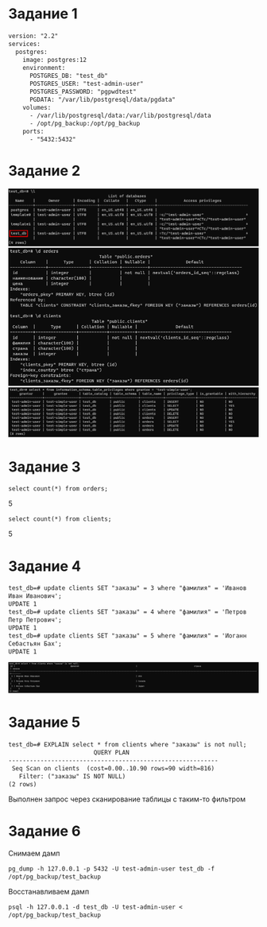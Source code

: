 # Задание 1
```doctest
version: "2.2"
services:
  postgres:
    image: postgres:12
    environment:
      POSTGRES_DB: "test_db"
      POSTGRES_USER: "test-admin-user"
      POSTGRES_PASSWORD: "pgpwdtest"
      PGDATA: "/var/lib/postgresql/data/pgdata"
    volumes:
      - /var/lib/postgresql/data:/var/lib/postgresql/data
      - /opt/pg_backup:/opt/pg_backup
    ports:
      - "5432:5432"
```

# Задание 2
![image](all_db.png)
![image](tables.png)
![image](permission_user.png)

# Задание 3
```doctest
select count(*) from orders;
```
5
```
select count(*) from clients;
```
5

# Задание 4
```doctest
test_db=# update clients SET "заказы" = 3 where "фамилия" = 'Иванов Иван Иванович';
UPDATE 1
test_db=# update clients SET "заказы" = 4 where "фамилия" = 'Петров Петр Петрович';
UPDATE 1
test_db=# update clients SET "заказы" = 5 where "фамилия" = 'Иоганн Себастьян Бах';
UPDATE 1
```
![image](clients_orders.png)

# Задание 5
```doctest
test_db=# EXPLAIN select * from clients where "заказы" is not null;
                        QUERY PLAN
-----------------------------------------------------------
 Seq Scan on clients  (cost=0.00..10.90 rows=90 width=816)
   Filter: ("заказы" IS NOT NULL)
(2 rows)
```
Выполнен запрос через сканирование таблицы с таким-то фильтром

# Задание 6
Снимаем дамп
```
pg_dump -h 127.0.0.1 -p 5432 -U test-admin-user test_db -f /opt/pg_backup/test_backup
```
Восстанавливаем дамп
```doctest
psql -h 127.0.0.1 -d test_db -U test-admin-user < /opt/pg_backup/test_backup
```